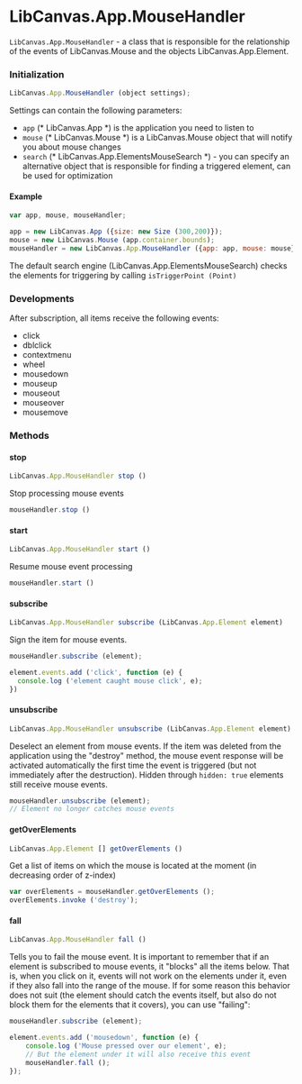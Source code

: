 LibCanvas.App.MouseHandler
==========================

`LibCanvas.App.MouseHandler` - a class that is responsible for the relationship of the events of LibCanvas.Mouse and the objects LibCanvas.App.Element.

### Initialization

```js
LibCanvas.App.MouseHandler (object settings);
```

Settings can contain the following parameters:

* `app` (* LibCanvas.App *) is the application you need to listen to
* `mouse` (* LibCanvas.Mouse *) is a LibCanvas.Mouse object that will notify you about mouse changes
* `search` (* LibCanvas.App.ElementsMouseSearch *) - you can specify an alternative object that is responsible for finding a triggered element, can be used for optimization

#### Example

```js
var app, mouse, mouseHandler;

app = new LibCanvas.App ({size: new Size (300,200)});
mouse = new LibCanvas.Mouse (app.container.bounds);
mouseHandler = new LibCanvas.App.MouseHandler ({app: app, mouse: mouse});
```

The default search engine (LibCanvas.App.ElementsMouseSearch) checks the elements for triggering by calling `isTriggerPoint (Point)`

### Developments

After subscription, all items receive the following events:

* click
* dblclick
* contextmenu
* wheel
* mousedown
* mouseup
* mouseout
* mouseover
* mousemove

### Methods

#### stop

```js
LibCanvas.App.MouseHandler stop ()
```

Stop processing mouse events

```js
mouseHandler.stop ()
```

#### start

```js
LibCanvas.App.MouseHandler start ()
```

Resume mouse event processing

```js
mouseHandler.start ()
```

#### subscribe

```js
LibCanvas.App.MouseHandler subscribe (LibCanvas.App.Element element)
```

Sign the item for mouse events.

```js
mouseHandler.subscribe (element);

element.events.add ('click', function (e) {
  console.log ('element caught mouse click', e);
})
```

#### unsubscribe

```js
LibCanvas.App.MouseHandler unsubscribe (LibCanvas.App.Element element)
```

Deselect an element from mouse events. If the item was deleted from the application using the "destroy" method, the mouse event response will be activated automatically the first time the event is triggered (but not immediately after the destruction). Hidden through `hidden: true` elements still receive mouse events.

```js
mouseHandler.unsubscribe (element);
// Element no longer catches mouse events
```

#### getOverElements

```js
LibCanvas.App.Element [] getOverElements ()
```

Get a list of items on which the mouse is located at the moment (in decreasing order of z-index)

```js
var overElements = mouseHandler.getOverElements ();
overElements.invoke ('destroy');
```

#### fall

```js
LibCanvas.App.MouseHandler fall ()
```

Tells you to fail the mouse event. It is important to remember that if an element is subscribed to mouse events, it "blocks" all the items below. That is, when you click on it, events will not work on the elements under it, even if they also fall into the range of the mouse. If for some reason this behavior does not suit (the element should catch the events itself, but also do not block them for the elements that it covers), you can use "failing":

```js
mouseHandler.subscribe (element);

element.events.add ('mousedown', function (e) {
    console.log ('Mouse pressed over our element', e);
    // But the element under it will also receive this event
    mouseHandler.fall ();
});
```